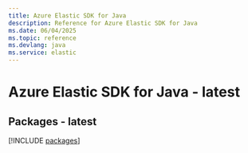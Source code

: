 ```yaml
---
title: Azure Elastic SDK for Java
description: Reference for Azure Elastic SDK for Java
ms.date: 06/04/2025
ms.topic: reference
ms.devlang: java
ms.service: elastic
---
```

# Azure Elastic SDK for Java - latest
## Packages - latest
[!INCLUDE [packages](elastic-index.md)]